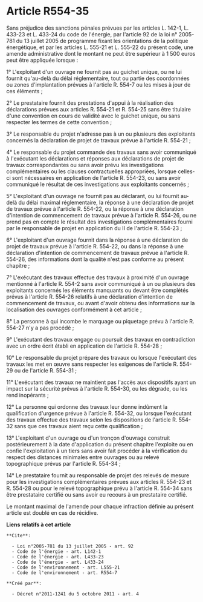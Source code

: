 # Article R554-35

Sans préjudice des sanctions pénales prévues par les articles L. 142-1, L. 433-23 et L. 433-24 du code de l'énergie, par
l'article 92 de la loi n° 2005-781 du 13 juillet 2005 de programme fixant les orientations de la politique énergétique, et
par les articles L. 555-21 et L. 555-22 du présent code, une amende administrative dont le montant ne peut être supérieur à 1
500 euros peut être appliquée lorsque : 

1° L'exploitant d'un ouvrage ne fournit pas au guichet unique, ou ne lui fournit qu'au-delà du délai réglementaire, tout ou
partie des coordonnées ou zones d'implantation prévues à l'article R. 554-7 ou les mises à jour de ces éléments ; 

2° Le prestataire fournit des prestations d'appui à la réalisation des déclarations prévues aux articles R. 554-21 et R.
554-25 sans être titulaire d'une convention en cours de validité avec le guichet unique, ou sans respecter les termes de
cette convention ; 

3° Le responsable du projet n'adresse pas à un ou plusieurs des exploitants concernés la déclaration de projet de travaux
prévue à l'article R. 554-21 ; 

4° Le responsable du projet commande des travaux sans avoir communiqué à l'exécutant les déclarations et réponses aux
déclarations de projet de travaux correspondantes ou sans avoir prévu les investigations complémentaires ou les clauses
contractuelles appropriées, lorsque celles-ci sont nécessaires en application de l'article R. 554-23, ou sans avoir
communiqué le résultat de ces investigations aux exploitants concernés ; 

5° L'exploitant d'un ouvrage ne fournit pas au déclarant, ou lui fournit au-delà du délai maximal réglementaire, la réponse à
une déclaration de projet de travaux prévue à l'article R. 554-22, ou la réponse à une déclaration d'intention de
commencement de travaux prévue à l'article R. 554-26, ou ne prend pas en compte le résultat des investigations
complémentaires fourni par le responsable de projet en application du II de l'article R. 554-23 ; 

6° L'exploitant d'un ouvrage fournit dans la réponse à une déclaration de projet de travaux prévue à l'article R. 554-22, ou
dans la réponse à une déclaration d'intention de commencement de travaux prévue à l'article R. 554-26, des informations dont
la qualité n'est pas conforme au présent chapitre ; 

7° L'exécutant des travaux effectue des travaux à proximité d'un ouvrage mentionné à l'article R. 554-2 sans avoir communiqué
à un ou plusieurs des exploitants concernés les éléments manquants ou devant être complétés prévus à l'article R. 554-26
relatifs à une déclaration d'intention de commencement de travaux, ou avant d'avoir obtenu des informations sur la
localisation des ouvrages conformément à cet article ; 

8° La personne à qui incombe le marquage ou piquetage prévu à l'article R. 554-27 n'y a pas procédé ; 

9° L'exécutant des travaux engage ou poursuit des travaux en contradiction avec un ordre écrit établi en application de
l'article R. 554-28 ; 

10° Le responsable du projet prépare des travaux ou lorsque l'exécutant des travaux les met en œuvre sans respecter les
exigences de l'article R. 554-29 ou de l'article R. 554-31 ; 

11° L'exécutant des travaux ne maintient pas l'accès aux dispositifs ayant un impact sur la sécurité prévus à l'article R.
554-30, ou les dégrade, ou les rend inopérants ; 

12° La personne qui ordonne des travaux leur donne indûment la qualification d'urgence prévue à l'article R. 554-32, ou
lorsque l'exécutant des travaux effectue des travaux selon les dispositions de l'article R. 554-32 sans que ces travaux aient
reçu cette qualification ; 

13° L'exploitant d'un ouvrage ou d'un tronçon d'ouvrage construit postérieurement à la date d'application du présent chapitre
l'exploite ou en confie l'exploitation à un tiers sans avoir fait procéder à la vérification du respect des distances
minimales entre ouvrages ou au relevé topographique prévus par l'article R. 554-34 ; 

14° Le prestataire fournit au responsable de projet des relevés de mesure pour les investigations complémentaires prévues aux
articles R. 554-23 et R. 554-28 ou pour le relevé topographique prévu à l'article R. 554-34 sans être prestataire certifié ou
sans avoir eu recours à un prestataire certifié. 

Le montant maximal de l'amende pour chaque infraction définie au présent article est doublé en cas de récidive.

**Liens relatifs à cet article**

	**Cite**:

	  - Loi n°2005-781 du 13 juillet 2005 - art. 92
	  - Code de l'énergie - art. L142-1
	  - Code de l'énergie - art. L433-23
	  - Code de l'énergie - art. L433-24
	  - Code de l'environnement - art. L555-21
	  - Code de l'environnement - art. R554-7

	**Créé par**:

	  - Décret n°2011-1241 du 5 octobre 2011 - art. 4
